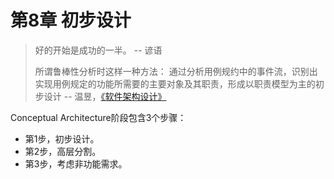 # 第8章 初步设计

> 好的开始是成功的一半。 -- 谚语
>
> 所谓鲁棒性分析时这样一种方法： 通过分析用例规约中的事件流，识别出实现用例规定的功能所需要的主要对象及其职责，形成以职责模型为主的初步设计 -- 温昱，[《软件架构设计》](https://book.douban.com/subject/2076710/)

Conceptual Architecture阶段包含3个步骤：

- 第1步，初步设计。
- 第2步，高层分割。
- 第3步，考虑非功能需求。